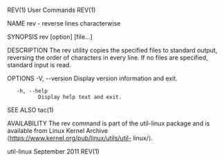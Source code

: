 REV(1)                                                             User Commands                                                            REV(1)

NAME
       rev - reverse lines characterwise

SYNOPSIS
       rev [option] [file...]

DESCRIPTION
       The rev utility copies the specified files to standard output, reversing the order of characters in every line.  If no files are specified,
       standard input is read.

OPTIONS
       -V, --version
              Display version information and exit.

       -h, --help
              Display help text and exit.

SEE ALSO
       tac(1)

AVAILABILITY
       The rev command is part of the util-linux package and is available from Linux Kernel Archive  ⟨https://www.kernel.org/pub/linux/utils/util-
       linux/⟩.

util-linux                                                        September 2011                                                            REV(1)
